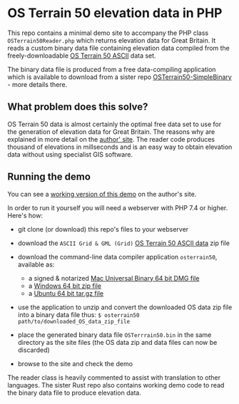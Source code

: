 # OS Terrain 50 elevation data in PHP

This repo contains a minimal demo site to accompany the PHP class `OSTerrain50Reader.php` which returns elevation data for Great Britain. It reads a custom binary data file containing elevation data compiled from the freely-downloadable [OS Terrain 50 ASCII](https://www.ordnancesurvey.co.uk/business-government/products/terrain-50) data set.

The binary data file is produced from a free data-compiling application which is available to download from a sister repo [OSTerrain50-SimpleBinary](https://github.com/bobosola/OSTerrain50-SimpleBinary) - more details there.

## What problem does this solve?

OS Terrain 50 data is almost certainly the optimal free data set to use for the generation of elevation data for Great Britain. The reasons why are explained in more detail on the [author' site](https://osola.org.uk/osterrain50). The reader code produces thousand of elevations in millseconds and is an easy way to obtain elevation data without using specialist GIS software.

## Running the demo

You can see a [working version of this demo](https://www.osola.org.uk/PHP-OST50) on the author's site. 

In order to run it yourself you will need a webserver with PHP 7.4 or higher. Here's how:

* git clone (or download) this repo's files to your webserver
* download the ``ASCII Grid & GML (Grid)`` [OS Terrain 50 ASCII data](https://osdatahub.os.uk/downloads/open/Terrain50) zip file
* download the command-line data compiler application ``osterrain50``, available as:
    * a signed & notarized [Mac Universal Binary 64 bit DMG file](https://github.com/bobosola/OSTerrain50-SimpleBinary/tree/main/binaries/Mac)
    * a [Windows 64 bit zip file](https://github.com/bobosola/OSTerrain50-SimpleBinary/tree/main/binaries/Windows)
    * a [Ubuntu 64 bit tar.gz file](https://github.com/bobosola/OSTerrain50-SimpleBinary/tree/main/binaries/Ubuntu)
* use the application to unzip and convert the downloaded OS data zip file into a binary data file thus: `$ osterrain50 path/to/downloaded_OS_data_zip_file`                

* place the generated binary data file `OSTerrrain50.bin` in the same directory as the site files (the OS data zip and data files can now be discarded)
* browse to the site and check the demo

The reader class is heavily commented to assist with translation to other languages. The sister Rust repo also contains working demo code to read the binary data file to produce elevation data.